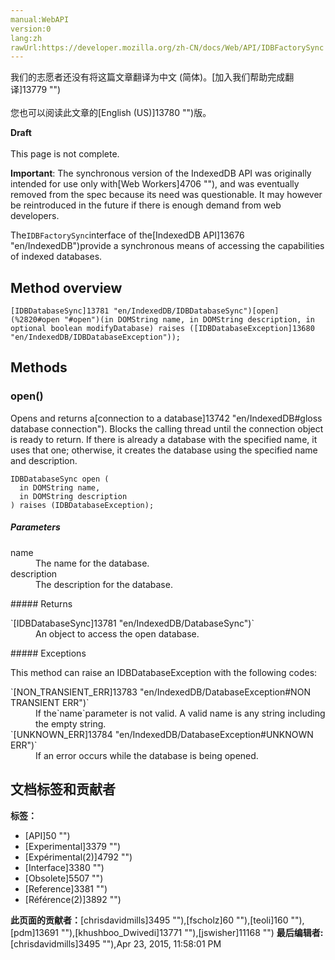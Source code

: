 ```yaml
---
manual:WebAPI
version:0
lang:zh
rawUrl:https://developer.mozilla.org/zh-CN/docs/Web/API/IDBFactorySync
---
```




<bdi>我们的志愿者还没有将这篇文章翻译为<bdi>中文 (简体)</bdi>。[加入我们帮助完成翻译]13779 "")<br></br>您也可以阅读此文章的[English (US)]13780 "")版。</bdi>






**Draft**<br></br>This page is not complete.




**Important**: The synchronous version of the IndexedDB API was originally intended for use only with[Web Workers]4706 ""), and was eventually removed from the spec because its need was questionable. It may however be reintroduced in the future if there is enough demand from web developers.




The`IDBFactorySync`interface of the[IndexedDB API]13676 "en/IndexedDB")provide a synchronous means of accessing the capabilities of indexed databases.


## Method overview<a name="Method_overview"></a>
`[IDBDatabaseSync]13781 "en/IndexedDB/IDBDatabaseSync")[open](%2820#open "#open")(in DOMString name, in DOMString description, in optional boolean modifyDatabase) raises ([IDBDatabaseException]13680 "en/IndexedDB/IDBDatabaseException"));` 


## Methods<a name="Methods"></a>

### open()<a name="open"></a>


Opens and returns a[connection to a database]13742 "en/IndexedDB#gloss database connection"). Blocks the calling thread until the connection object is ready to return. If there is already a database with the specified name, it uses that one; otherwise, it creates the database using the specified name and description.


```
IDBDatabaseSync open (
  in DOMString name, 
  in DOMString description
) raises (IDBDatabaseException);
```

##### Parameters<a name="Parameters"></a>
<dl><dt>name</dt><dd>The name for the database.</dd><dt>description</dt><dd>The description for the database.</dd></dl>
##### Returns<a name="Returns"></a>
<dl><dt>`[IDBDatabaseSync]13781 "en/IndexedDB/DatabaseSync")`</dt><dd>An object to access the open database.</dd></dl>
##### Exceptions<a name="Exceptions"></a>


This method can raise an IDBDatabaseException with the following codes:

<dl><dt>`[NON_TRANSIENT_ERR]13783 "en/IndexedDB/DatabaseException#NON TRANSIENT ERR")`</dt><dd>If the`name`parameter is not valid. A valid name is any string including the empty string.</dd><dt>`[UNKNOWN_ERR]13784 "en/IndexedDB/DatabaseException#UNKNOWN ERR")`</dt><dd>If an error occurs while the database is being opened.</dd></dl>


## 文档标签和贡献者
**标签：**
* [API]50 "")
* [Experimental]3379 "")
* [Expérimental(2)]4792 "")
* [Interface]3380 "")
* [Obsolete]5507 "")
* [Reference]3381 "")
* [Référence(2)]3892 "")

**此页面的贡献者：**[chrisdavidmills]3495 ""),[fscholz]60 ""),[teoli]160 ""),[pdm]13691 ""),[khushboo_Dwivedi]13771 ""),[jswisher]11168 "")
**最后编辑者:**[chrisdavidmills]3495 ""),<time>Apr 23, 2015, 11:58:01 PM</time>


